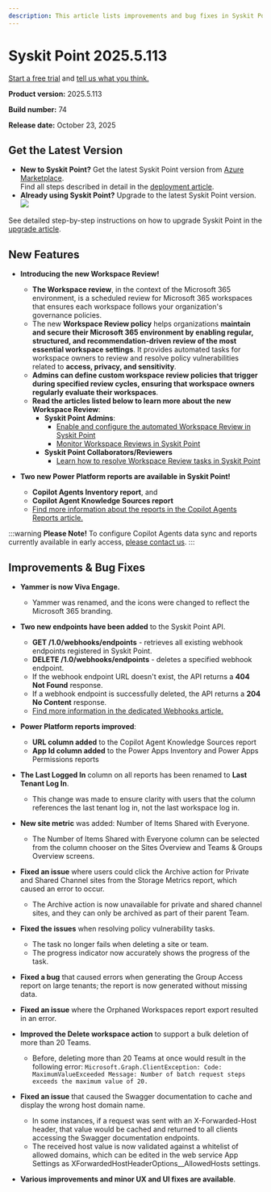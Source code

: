 ```yaml
---
description: This article lists improvements and bug fixes in Syskit Point version 2025.5.113
---
```


# Syskit Point 2025.5.113

[Start a free trial](https://www.syskit.com/products/point/free-trial/) and [tell us what you think.](https://www.syskit.com/company/contact-us/)

**Product version:** 2025.5.113

**Build number:** 74

**Release date:** October 23, 2025

## Get the Latest Version

* **New to Syskit Point?** Get the latest Syskit Point version from [Azure Marketplace](https://azuremarketplace.microsoft.com/en-us/marketplace/apps/syskitltd.syskit\_point).\
 Find all steps described in detail in the [deployment article](../../../set-up-point-enterprise/deployment/deploy-syskit-point.md).
* **Already using Syskit Point?** Upgrade to the latest Syskit Point version.\
 [![](https://aka.ms/deploytoazurebutton)](https://portal.azure.com/#create/Microsoft.Template/uri/https%3A%2F%2Fsyskitassetsstorage.blob.core.windows.net%2Fpoint%2FARMTemplates%2FPointUpdateDeploy%2FPointUpdateTemplate.json)

See detailed step-by-step instructions on how to upgrade Syskit Point in the [upgrade article](../../../set-up-point-enterprise/deployment/upgrade-syskit-point.md).

## New Features

* **Introducing the new Workspace Review!**
  * **The Workspace review**, in the context of the Microsoft 365 environment, is a scheduled review for Microsoft 365 workspaces that ensures each workspace follows your organization's governance policies.
  * The new **Workspace Review policy** helps organizations **maintain and secure their Microsoft 365 environment by enabling regular, structured, and recommendation-driven review of the most essential workspace settings**. It provides automated tasks for workspace owners to review and resolve policy vulnerabilities related to **access, privacy, and sensitivity**. 
  * **Admins can define custom workspace review policies that trigger during specified review cycles, ensuring that workspace owners regularly evaluate their workspaces**.
  * **Read the articles listed below to learn more about the new Workspace Review**:
    * **Syskit Point Admins**:
      * [Enable and configure the automated Workspace Review in Syskit Point](../../../governance-and-automation/workspace-review/setup-workspace-review.md)
      * [Monitor Workspace Reviews in Syskit Point](../../../governance-and-automation/workspace-review/monitor-workspace-review.md)
    * **Syskit Point Collaborators/Reviewers**
      * [Learn how to resolve Workspace Review tasks in Syskit Point](../../../point-collaborators/workspace-review/workspace-review-overview.md)

* **Two new Power Platform reports are available in Syskit Point!**
  * **Copilot Agents Inventory report**, and
  * **Copilot Agent Knowledge Sources report**
  * [Find more information about the reports in the Copilot Agents Reports article.](../../../power-platform/power-platform-reports/copilot-agents-reports.md)

:::warning
**Please Note!** 
To configure Copilot Agents data sync and reports currently available in early access, [please contact us](https://www.syskit.com/contact-us-power-platform/).
:::

## Improvements & Bug Fixes

* **Yammer is now Viva Engage.**
  * Yammer was renamed, and the icons were changed to reflect the Microsoft 365 branding.

* **Two new endpoints have been added** to the Syskit Point API.
  * **GET /1.0/webhooks/endpoints** - retrieves all existing webhook endpoints registered in Syskit Point.
  * **DELETE /1.0/webhooks/endpoints** - deletes a specified webhook endpoint.
  * If the webhook endpoint URL doesn't exist, the API returns a **404 Not Found** response.
  * If a webhook endpoint is successfully deleted, the API returns a **204 No Content** response. 
  * [Find more information in the dedicated Webhooks article.](../../../integrations/webhooks.md)

* **Power Platform reports improved**:
  * **URL column added** to the Copilot Agent Knowledge Sources report
  * **App Id column added** to the Power Apps Inventory and Power Apps Permissions reports

* **The Last Logged In** column on all reports has been renamed to **Last Tenant Log In**.
  * This change was made to ensure clarity with users that the column references the last tenant log in, not the last workspace log in. 

* **New site metric** was added: Number of Items Shared with Everyone. 
  * The Number of Items Shared with Everyone column can be selected from the column chooser on the Sites Overview and Teams & Groups Overview screens.

* **Fixed an issue** where users could click the Archive action for Private and Shared Channel sites from the Storage Metrics report, which caused an error to occur.
  * The Archive action is now unavailable for private and shared channel sites, and they can only be archived as part of their parent Team.

* **Fixed the issues** when resolving policy vulnerability tasks. 
  * The task no longer fails when deleting a site or team.
  * The progress indicator now accurately shows the progress of the task. 

* **Fixed a bug** that caused errors when generating the Group Access report on large tenants; the report is now generated without missing data. 

* **Fixed an issue** where the Orphaned Workspaces report export resulted in an error.

* **Improved the Delete workspace action** to support a bulk deletion of more than 20 Teams.
  * Before, deleting more than 20 Teams at once would result in the following error: `Microsoft.Graph.ClientException: Code: MaximumValueExceeded
Message: Number of batch request steps exceeds the maximum value of 20.`

* **Fixed an issue** that caused the Swagger documentation to cache and display the wrong host domain name.
  * In some instances, if a request was sent with an X-Forwarded-Host header, that value would be cached and returned to all clients accessing the Swagger documentation endpoints. 
  * The received host value is now validated against a whitelist of allowed domains, which can be edited in the web service App Settings as XForwardedHostHeaderOptions__AllowedHosts settings.

* **Various improvements and minor UX and UI fixes are available**.